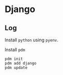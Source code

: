 # Django

## Log

Install `python` using `pyenv`.

Install `pdm`

```
pdm init
pdm add django
pdm update
```